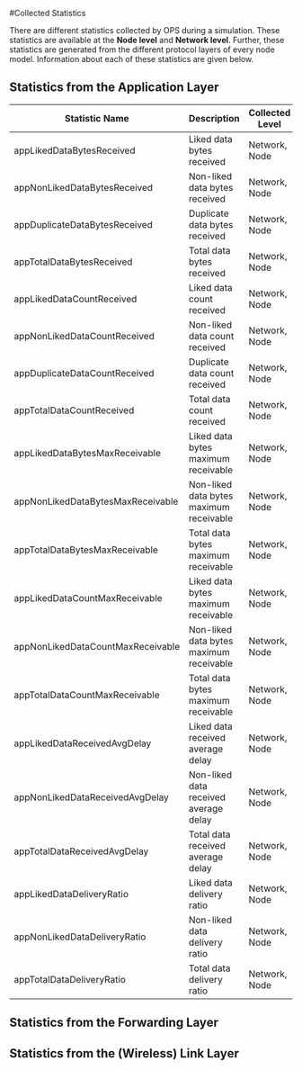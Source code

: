 #Collected Statistics

There are different statistics collected by OPS during a simulation. These statistics
are available at the **Node level** and **Network level**. Further, these statistics
are generated from the different protocol layers of every node model. Information 
about each of these statistics are given below.

## Statistics from the Application Layer

| Statistic Name                     |         Description                     | Collected Level |
| --------------                     |         -----------                     | --------------- |
| appLikedDataBytesReceived          | Liked data bytes received               | Network, Node   |
| appNonLikedDataBytesReceived       | Non-liked data bytes received           | Network, Node   |
| appDuplicateDataBytesReceived      | Duplicate data bytes received           | Network, Node   |
| appTotalDataBytesReceived          | Total data bytes received               | Network, Node   |
| appLikedDataCountReceived          | Liked data count received               | Network, Node   |
| appNonLikedDataCountReceived       | Non-liked data count received           | Network, Node   |
| appDuplicateDataCountReceived      | Duplicate data count received           | Network, Node   |
| appTotalDataCountReceived          | Total data count received               | Network, Node   |
| appLikedDataBytesMaxReceivable     | Liked data bytes maximum receivable     | Network, Node   |
| appNonLikedDataBytesMaxReceivable  | Non-liked data bytes maximum receivable | Network, Node   |
| appTotalDataBytesMaxReceivable     | Total data bytes maximum receivable     | Network, Node   |
| appLikedDataCountMaxReceivable     | Liked data bytes maximum receivable     | Network, Node   |
| appNonLikedDataCountMaxReceivable  | Non-liked data bytes maximum receivable | Network, Node   |
| appTotalDataCountMaxReceivable     | Total data bytes maximum receivable     | Network, Node   |
| appLikedDataReceivedAvgDelay       | Liked data received average delay       | Network, Node   |
| appNonLikedDataReceivedAvgDelay    | Non-liked data received average delay   | Network, Node   |
| appTotalDataReceivedAvgDelay       | Total data received average delay       | Network, Node   |
| appLikedDataDeliveryRatio          | Liked data delivery ratio               | Network, Node   |
| appNonLikedDataDeliveryRatio       | Non-liked data delivery ratio           | Network, Node   |
| appTotalDataDeliveryRatio          | Total data delivery ratio               | Network, Node   |



## Statistics from the Forwarding Layer


## Statistics from the (Wireless) Link Layer



